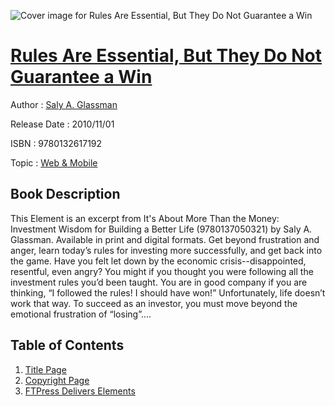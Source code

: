 ![Cover image for Rules Are Essential, But They Do Not Guarantee a Win](https://imgdetail.ebookreading.net/cover/cover/web_mobile/EB9780132617192.jpg)

[Rules Are Essential, But They Do Not Guarantee a Win](https://ebookreading.net/view/book/Rules+Are+Essential%2C+But+They+Do+Not+Guarantee+a+Win-EB9780132617192_1.html "Rules Are Essential, But They Do Not Guarantee a Win")
====================================================================================================================

Author : [Saly A. Glassman](https://ebookreading.net/search/author/Saly+A.+Glassman)

Release Date : 2010/11/01

ISBN : 9780132617192

Topic : [Web & Mobile](https://ebookreading.net/search/category/web-mobile)

Book Description
-----------------

This Element is an excerpt from It's About More Than the Money: Investment Wisdom for Building a Better Life (9780137050321) by Saly A. Glassman. Available in print and digital formats.
Get beyond frustration and anger, learn today’s rules for investing more successfully, and get back into the game.
Have you felt let down by the economic crisis--disappointed, resentful, even angry? You might if you thought you were following all the investment rules you’d been taught. You are in good company if you are thinking, “I followed the rules! I should have won!” Unfortunately, life doesn’t work that way. To succeed as an investor, you must move beyond the emotional frustration of “losing”….
              
Table of Contents
-----------------

1. [Title Page](https://ebookreading.net/view/book/Rules+Are+Essential%2C+But+They+Do+Not+Guarantee+a+Win-EB9780132617192_3.html)
1. [Copyright Page](https://ebookreading.net/view/book/Rules+Are+Essential%2C+But+They+Do+Not+Guarantee+a+Win-EB9780132617192_4.html)
1. [FTPress Delivers Elements](https://ebookreading.net/view/book/Rules+Are+Essential%2C+But+They+Do+Not+Guarantee+a+Win-EB9780132617192_0.html)
